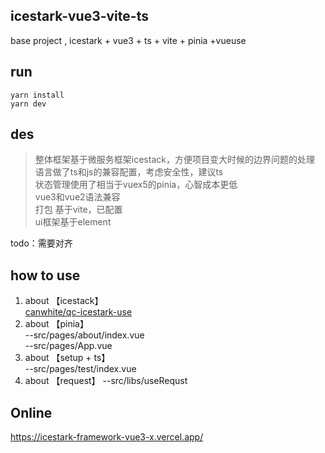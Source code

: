 ## icestark-vue3-vite-ts
base project , icestark + vue3 + ts + vite + pinia +vueuse


## run 
```
yarn install
yarn dev
```


## des

> 整体框架基于微服务框架icestack，方便项目变大时候的边界问题的处理  
> 语言做了ts和js的兼容配置，考虑安全性，建议ts  
> 状态管理使用了相当于vuex5的pinia，心智成本更低    
> vue3和vue2语法兼容  
> 打包 基于vite，已配置  
> ui框架基于element  

todo：需要对齐

## how to use

1. about 【icestack】  
[canwhite/qc-icestark-use](https://github.com/canwhite/qc-icestark-use)
2. about 【pinia】    
--src/pages/about/index.vue  
--src/pages/App.vue 
3. about 【setup + ts】  
--src/pages/test/index.vue
4. about 【request】
--src/libs/useRequst


## Online

https://icestark-framework-vue3-x.vercel.app/
